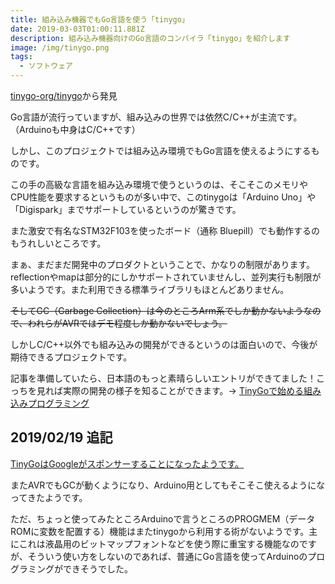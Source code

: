 ```yaml
---
title: 組み込み機器でもGo言語を使う「tinygo」
date: 2019-03-03T01:00:11.881Z
description: 組み込み機器向けのGo言語のコンパイラ「tinygo」を紹介します
image: /img/tinygo.png
tags:
  - ソフトウェア
---
```

[tinygo-org/tinygo](https://github.com/tinygo-org/tinygo)から発見

Go言語が流行っていますが、組み込みの世界では依然C/C++が主流です。（Arduinoも中身はC/C++です）

しかし、このプロジェクトでは組み込み環境でもGo言語を使えるようにするものです。

この手の高級な言語を組み込み環境で使うというのは、そこそこのメモリやCPU性能を要求するというものが多い中で、このtinygoは「Arduino Uno」や「Digispark」までサポートしているというのが驚きです。

また激安で有名なSTM32F103を使ったボード（通称 Bluepill）でも動作するのもうれしいところです。

まぁ、まだまだ開発中のプロダクトということで、かなりの制限があります。
reflectionやmapは部分的にしかサポートされていませんし、並列実行も制限が多いようです。また利用できる標準ライブラリもほとんどありません。

~~そしてGC（Garbage Collection）は今のところArm系でしか動かないようなので、われらがAVRではデモ程度しか動かないでしょう。~~

しかしC/C++以外でも組み込みの開発ができるというのは面白いので、今後が期待できるプロジェクトです。

記事を準備していたら、日本語のもっと素晴らしいエントリができてました！こっちを見れば実際の開発の様子を知ることができます。→
[TinyGoで始める組み込みプログラミング](https://tech.144lab.com/entry/tinygo)

## 2019/02/19 追記

[TinyGoはGoogleがスポンサーすることになったようです。](https://dev.to/koddr/tinygo-is-now-officially-a-google-sponsored-project-3lba)

またAVRでもGCが動くようになり、Arduino用としてもそこそこ使えるようになってきたようです。

ただ、ちょっと使ってみたところArduinoで言うところのPROGMEM（データROMに変数を配置する）機能はまたtinygoから利用する術がないようです。主にこれは液晶用のビットマップフォントなどを使う際に重宝する機能なのですが、そういう使い方をしないのであれば、普通にGo言語を使ってArduinoのプログラミングができそうでした。


